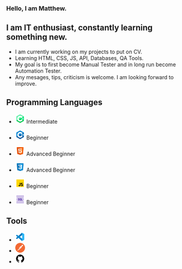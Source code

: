### Hello, I am Matthew.

## I am IT enthusiast, constantly learning something new.

- I am currently working on my projects to put on CV.
- Learning HTML, CSS, JS, API, Databases, QA Tools.
- My goal is to first become Manual Tester and in long run become Automation Tester.
- Any mesages, tips, criticism is welcome. I am looking forward to improve.

## Programming Languages

- <p><img alt="C#" width="26px" src="https://github.com/SeaaRaider/Images/blob/main/icons8-c-sharp-logo-2-48%20(1).png" /> Intermediate</p>
- <p><img alt="C++" width="26px" src="https://github.com/SeaaRaider/Images/blob/main/icons8-c%2B%2B-48.png" /> Beginner</p>
- <p><img alt="HTML5" width="26px" src="https://github.com/SeaaRaider/Images/blob/main/icons8-html5-48.png" /> Advanced Beginner</p>
- <p><img alt="CSS3" width="26px" src="https://github.com/SeaaRaider/Images/blob/main/icons8-css3-48.png" /> Advanced Beginner</p>
- <p><img alt="JavaScript" width="26px" src="https://github.com/SeaaRaider/Images/blob/main/icons8-javascript-48.png" /> Beginner</p>
- <p><img alt="SQL" width="26px" src="https://github.com/SeaaRaider/Images/blob/main/icons8-sql-48.png" /> Beginner</p>

## Tools

- <img alt="Visual Studio Code" width="26px" src="https://github.com/SeaaRaider/Images/blob/main/icons8-visual-studio-code-2019-48.png"/>
- <img alt="Postman" width="26px" src="https://github.com/SeaaRaider/Images/blob/main/icons8-postman-is-the-only-complete-api-development-environment-48.png"/>
- <img alt="Github" width="26px" src="https://github.com/SeaaRaider/Images/blob/main/icons8-github-48.png"/>
